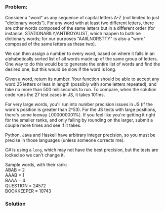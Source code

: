 ### Problem:
<p>Consider a &quot;word&quot; as any sequence of capital letters A-Z (not limited to just &quot;dictionary words&quot;). For any word with at least two different letters, there are other words composed of the same letters but in a different order (for instance, STATIONARILY/ANTIROYALIST, which happen to both be dictionary words; for our purposes &quot;AAIILNORSTTY&quot; is also a &quot;word&quot; composed of the same letters as these two).</p>
<p>We can then assign a number to every word, based on where it falls in an alphabetically sorted list of all words made up of the same group of letters. One way to do this would be to generate the entire list of words and find the desired one, but this would be slow if the word is long.</p>
<p>Given a word, return its number. Your function should be able to accept any word 25 letters or less in length (possibly with some letters repeated), and take no more than 500 milliseconds to run. To compare, when the solution code runs the 27 test cases in JS, it takes 101ms.</p>
<p>For very large words, you&apos;ll run into number precision issues in JS (if the word&apos;s position is greater than 2^53). For the JS tests with large positions, there&apos;s some leeway (.000000001%). If you feel like you&apos;re getting it right for the smaller ranks, and only failing by rounding on the larger, submit a couple more times and see if it takes.</p>
<p>Python, Java and Haskell have arbitrary integer precision, so you must be precise in those languages (unless someone corrects me).</p>
<p>C# is using a <code>long</code>, which may not have the best precision, but the tests are locked so we can&apos;t change it.</p>
<p>Sample words, with their rank:<br>
ABAB = 2<br>
AAAB = 1<br>
BAAA = 4<br>
QUESTION = 24572<br>
BOOKKEEPER = 10743</p>

### Solution